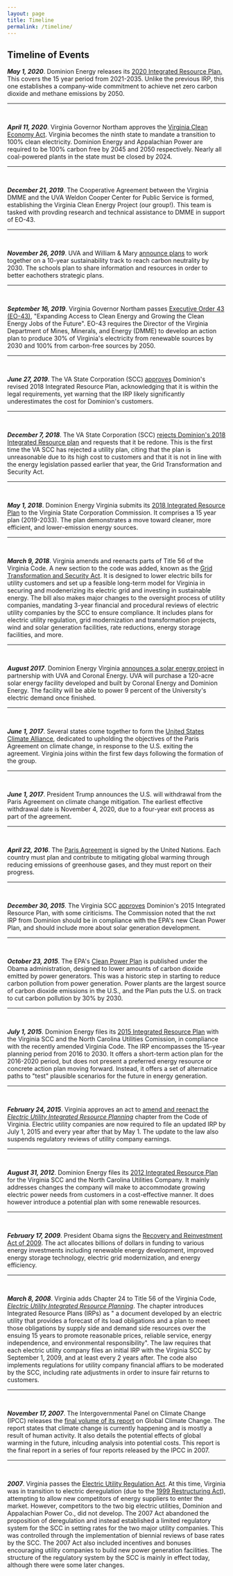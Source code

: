 ```yaml
---
layout: page
title: Timeline
permalink: /timeline/
---
```

## Timeline of Events



_**May 1, 2020**_. Dominion Energy releases its [2020 Integrated Resource Plan.](https://www.dominionenergy.com/library/domcom/media/about-us/making-energy/2020-va-integrated-resource-plan.pdf?modified=20200501191108) This covers the 15 year period from 2021-2035\. Unlike the previous IRP, this one establishes a company-wide commitment to achieve net zero carbon dioxide and methane emissions by 2050.

* * *
<br/>

_**April 11, 2020**_. Virginia Governor Northam approves the [Virginia Clean Economy Act](https://lis.virginia.gov/cgi-bin/legp604.exe?201+sum+HB1526). Virginia becomes the ninth state to mandate a transition to 100% clean electricity. Dominion Energy and Appalachian Power are required to be 100% carbon free by 2045 and 2050 respectively. Nearly all coal-powered plants in the state must be closed by 2024\.

* * *
<br/>

_**December 21, 2019**_. The Cooperative Agreement between the Virginia DMME and the UVA Weldon Cooper Center for Public Service is formed, establishing the Virginia Clean Energy Project (our group!). This team is tasked with provding research and technical assistance to DMME in support of EO-43\.

* * *
<br/>

_**November 26, 2019**_. UVA and William & Mary [announce plans](https://news.virginia.edu/content/uva-wm-partner-10-year-goal-achieving-carbon-neutrality) to work together on a 10-year sustainability track to reach carbon neutrality by 2030\. The schools plan to share information and resources in order to better eachothers strategic plans.

* * *
<br/>

_**September 16, 2019**_. Virginia Governor Northam passes [Executive Order 43 (EO-43)](https://www.governor.virginia.gov/media/governorvirginiagov/executive-actions/EO-43-Expanding-Access-to-Clean-Energy-and-Growing-the-Clean-Energy-Jobs-of-the-Future.pdf), "Expanding Access to Clean Energy and Growing the Clean Energy Jobs of the Future". EO-43 requires the Director of the Virginia Department of Mines, Minerals, and Energy (DMME) to develop an action plan to produce 30% of Virginia's electricity from renewable sources by 2030 and 100% from carbon-free sources by 2050.

* * *
<br/>

_**June 27, 2019**_. The VA State Corporation (SCC) [approves](https://www.scc.virginia.gov/newsreleases/release/SCC-APPROVES-DOMINION-ENERGY-VIRGINIA-REVISED-IRP;) Dominion's revised 2018 Integrated Resource Plan, acknowledging that it is within the legal requirements, yet warning that the IRP likely significantly underestimates the cost for Dominion's customers.

* * *
<br/>

_**December 7, 2018**_. The VA State Corporation (SCC) [rejects Dominion's 2018 Integrated Resource plan](https://scc.virginia.gov/docketsearch/DOCS/4d5g01!.PDF) and requests that it be redone. This is the first time the VA SCC has rejected a utility plan, citing that the plan is unreasonable due to its high cost to customers and that it is not in line with the energy legislation passed earlier that year, the Grid Transformation and Security Act.

* * *
<br/>

_**May 1, 2018**_. Dominion Energy Virginia submits its [2018 Integrated Resource Plan](https://www.dominionenergy.com/library/domcom/media/about-us/making-energy/2018-irp.pdf) to the Virginia State Corporation Commission. It comprises a 15 year plan (2019-2033). The plan demonstrates a move toward cleaner, more efficient, and lower-emission energy sources.

* * *
<br/>

_**March 9, 2018**_. Virginia amends and reenacts parts of Title 56 of the Virginia Code. A new section to the code was added, known as the [Grid Transformation and Security Act](https://lis.virginia.gov/cgi-bin/legp604.exe?181+ful+CHAP0296&181+ful+CHAP0296). It is designed to lower electric bills for utility customers and set up a feasible long-term model for Virginia in securing and modenerizing its electric grid and investing in sustainable energy. The bill also makes major changes to the oversight process of utility companies, mandating 3-year financial and procedural reviews of electric utility companies by the SCC to ensure compliance. It includes plans for electric utility regulation, grid modernization and transformation projects, wind and solar generation facilities, rate reductions, energy storage facilities, and more.

* * *
<br/>

_**August 2017**_. Dominion Energy Virginia [announces a solar energy project](https://www.eei.org/future/Pages/story.aspx?sid=94_Dominion%20Energy%20Announces%20Solar%20Energy%20Project%20With%20UVA) in partnership with UVA and Coronal Energy. UVA will purchase a 120-acre solar energy facility developed and built by Coronal Energy and Dominion Energy. The facility will be able to power 9 percent of the University's electric demand once finished.

* * *
<br/>

_**June 1, 2017**_. Several states come together to form the [United States Climate Alliance](http://www.usclimatealliance.org/), dedicated to upholding the objectives of the Paris Agreement on climate change, in response to the U.S. exiting the agreement. Virginia joins within the first few days following the formation of the group.

* * *
<br/>

_**June 1, 2017**_. President Trump announces the U.S. will withdrawal from the Paris Agreement on climate change mitigation. The earliest effective withdrawal date is November 4, 2020, due to a four-year exit process as part of the agreement.

* * *
<br/>

_**April 22, 2016**_. The [Paris Agreement](https://unfccc.int/files/meetings/paris_nov_2015/application/pdf/paris_agreement_english_.pdf) is signed by the United Nations. Each country must plan and contribute to mitigating global warming through reducing emissions of greenhouse gases, and they must report on their progress.

* * *
<br/>

_**December 30, 2015**_. The Virginia SCC [approves](https://www.transmissionhub.com/articles/2015/12/virginia-scc-wants-more-resource-planning-from-dominion-in-areas-like-nuclear-solar.html) Dominion's 2015 Integrated Resource Plan, with some ciriticisms. The Commission noted that the nxt IRP from Dominion should be in compliance with the EPA's new Clean Power Plan, and should include more about solar generation development.

* * *
<br/>

_**October 23, 2015**_. The EPA's [Clean Power Plan](https://archive.epa.gov/epa/cleanpowerplan/fact-sheet-overview-clean-power-plan.html) is published under the Obama administration, designed to lower amounts of carbon dioxide emitted by power generators. This was a historic step in starting to reduce carbon pollution from power generation. Power plants are the largest source of carbon dioxide emissions in the U.S., and the Plan puts the U.S. on track to cut carbon pollution by 30% by 2030\.

* * *
<br/>

_**July 1, 2015**_. Dominion Energy files its [2015 Integrated Resource Plan](https://www.baconsrebellion.com/archive/pdfs/2015/07/Dominion_IRP_2015.pdf) with the Virginia SCC and the North Carolina Utilities Comission, in compliance with the recently amended Virginia Code. The IRP encompasses the 15-year planning period from 2016 to 2030\. It offers a short-term action plan for the 2016-2020 period, but does not present a preferred energy resource or concrete action plan moving forward. Instead, it offers a set of alternatice paths to "test" plausible scenarios for the future in energy generation.

* * *
<br/>

_**February 24, 2015**_. Virginia approves an act to [amend and reenact the _Electric Utility Integrated Resource Planning_](https://lis.virginia.gov/cgi-bin/legp604.exe?081+ful+CHAP0476&081+ful+CHAP0476) chapter from the Code of Virginia. Electric utility companies are now required to file an updated IRP by July 1, 2015 and every year after that by May 1\. The update to the law also suspends regulatory reviews of utility company earnings.

* * *
<br/>

_**August 31, 2012**_. Dominion Energy files its [2012 Integrated Resource Plan](https://www.transmissionhub.com/wp-content/uploads/2018/12/Dominion-2012-IRP-1.pdf) for the Virginia SCC and the North Carolina Utilities Company. It mainly addresses changes the company will make to accommodate growing electric power needs from customers in a cost-effective manner. It does however introduce a potential plan with some renewable resources.

* * *
<br/>

_**February 17, 2009**_. President Obama signs the [Recovery and Reinvestment Act of 2009](https://www.congress.gov/bill/111th-congress/house-bill/1/textAmerican). The act allocates billions of dollars in funding to various energy investments including renewable energy development, improved energy storage technology, electric grid modernization, and energy efficiency.

* * *
<br/>

_**March 8, 2008**_. Virginia adds Chapter 24 to Title 56 of the Virginia Code, [_Electric Utility Integrated Resource Planning_](https://lis.virginia.gov/cgi-bin/legp604.exe?081+ful+CHAP0476&081+ful+CHAP0476). The chapter introduces Integrated Resource Plans (IRPs) as " a document developed by an electric utility that provides a forecast of its load obligations and a plan to meet those obligations by supply side and demand side resources over the ensuing 15 years to promote reasonable prices, reliable service, energy independence, and environmental responsibility". The law requires that each electric utility company files an initial IRP with the Virginia SCC by September 1, 2009, and at least every 2 years after. The code also implements regulations for utility company financial affiars to be moderated by the SCC, including rate adjustments in order to insure fair returns to customers.

* * *
<br/>

_**November 17, 2007**_. The Intergovernmental Panel on Climate Change (IPCC) releases the [final volume of its report](https://www.ipcc.ch/report/ar4/syr/) on Global Climate Change. The report states that climate change is currently happening and is mostly a result of human activity. It also details the potential effects of global warming in the future, inlcuding analysis into potential costs. This report is the final report in a series of four reports released by the IPCC in 2007\.

* * *
<br/>

_**2007**_. Virginia passes the [Electric Utility Regulation Act](https://law.lis.virginia.gov/vacodepopularnames/virginia-electric-utility-regulation-act/). At this time, Virginia was in transition to electric deregulation (due to the [1999 Restructuring Act](https://lis.virginia.gov/cgi-bin/legp604.exe?991+sum+SB1269)), attempting to allow new competitors of energy suppliers to enter the market. However, competitors to the two big electric utilities, Dominion and Appalachian Power Co., did not develop. The 2007 Act abandoned the proposition of deregulation and instead established a limited regulatory system for the SCC in setting rates for the two major utility companies. This was controlled through the implementation of biennial reviews of base rates by the SCC. The 2007 Act also included incentives and bonuses encouraging utility companies to build new power generation facilities. The structure of the regulatory system by the SCC is mainly in effect today, although there were some later changes.
